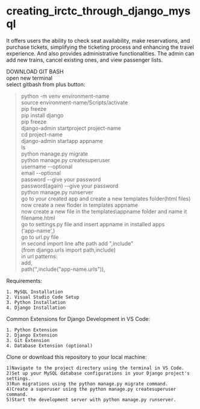 # creating_irctc_through_django_mysql

It offers users the ability to check seat availability, make reservations, and purchase tickets, simplifying the ticketing process and enhancing the travel experience. And also provides administrative functionalities. The admin can add new trains, cancel existing ones, and view passenger lists.

DOWNLOAD GIT BASH  
open new terminal  
select gitbash from plus button:  

> python -m venv environment-name  
> source environment-name/Scripts/activate  
> pip freeze  
> pip install django  
> pip freeze  
> django-admin startproject project-name  
> cd project-name  
> django-admin startapp appname  
> ls  
> python manage.py migrate  
> python manage.py createsuperuser  
     username --optional  
     email --optional  
     password --give your password  
     password(again) --give your password  
> python manage.py runserver  
> go to your created app and create a new templates folder(html files)  
> now create a new floder in templates appname  
> now create a new file in the templates\appname folder and name it        
  filename.html   
> go to settings.py file and insert appname in installed apps  
         ('app-name',)  
> go to url.py file  
      in second import line afte path add ",include"  
          (from django.urls import path,include)  
      in url patterns:  
          add,  
          path('',include("app-name.urls")),  


Requirements:

	1. MySQL Installation 
	2. Visual Studio Code Setup
	3. Python Installation
	4. Django Installation
   
Common Extensions for Django Development in VS Code:  

	1. Python Extension
	2. Django Extension
	3. Git Extension  
	4. Database Extension (optional)
 
Clone or download this repository to your local machine:

	1)Navigate to the project directory using the terminal in VS Code.  
	2)Set up your MySQL database configurations in your Django project's settings.
	3)Run migrations using the python manage.py migrate command.  
	4)Create a superuser using the python manage.py createsuperuser command.
	5)Start the development server with python manage.py runserver.



